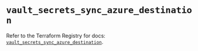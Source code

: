 # `vault_secrets_sync_azure_destination`

Refer to the Terraform Registry for docs: [`vault_secrets_sync_azure_destination`](https://registry.terraform.io/providers/hashicorp/vault/5.1.0/docs/resources/secrets_sync_azure_destination).
